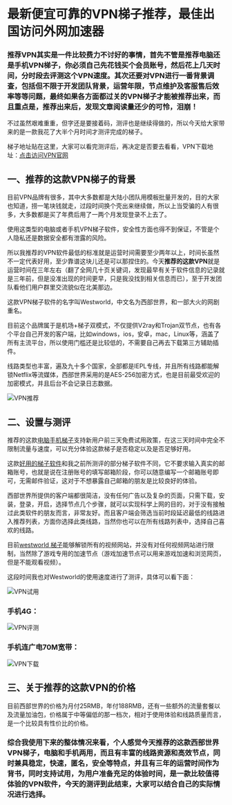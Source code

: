 # 最新便宜可靠的VPN梯子推荐，最佳出国访问外网加速器

### 推荐VPN其实是一件比较费力不讨好的事情，首先不管是推荐电脑还是手机VPN梯子，你必须自己先花钱买个会员账号，然后花上几天时间，分时段去评测这个VPN速度。其次还要对VPN进行一番背景调查，包括但不限于开发团队背景，运营年限，节点维护及客服售后效率等等问题，最终如果各方面都过关的VPN梯子才能被推荐出来，而且重点是，推荐出来后，发现文章阅读量还少的可怜，泪崩！

不过虽然艰难重重，但字还是要接着码，测评也是继续得做的，所以今天给大家带来的是一款我花了大半个月时间才测评完成的梯子。

梯子地址贴在这里，大家可以看完测评后，再决定是否要去看看，VPN下载地址：[点击访问VPN官网](https://xbsj3462.fun/i/xy050)

## 一、推荐的这款VPN梯子的背景

目前VPN品牌有很多，其中大多数都是大陆小团队用模板批量开发的，目的大家也知道，捞一笔块钱就走，过段时间换个壳出来继续做，所以上当受骗的人有很多，大多数都是买了年费后用了一两个月发现登录不上去了。

使用这类型的电脑或者手机VPN梯子软件，安全性方面也得不到保证，不管是个人隐私还是数据安全都有泄露的风险。

所以我推荐的VPN软件最低的标准就是运营时间需要至少两年以上，时间长虽然不一定代表好用，至少靠谱这块儿还是可以那捏住的。今天**推荐的这款VPN**就是运营时间在三年左右（翻了全网几十页关键词，发现最早有关于软件信息的记录就是三年前，但是没准出现的时间更早，只是我没找到相关信息而已），至于开发团队看他们用户群里交流貌似在北美那边。

这款VPN梯子软件的名字叫Westworld，中文名为西部世界，和一部大火的网剧重名。

目前这个品牌属于是机场+梯子双模式，不仅提供V2ray和Trojan双节点，也有各个平台自己开发的客户端，比如windows，ios，安卓，mac，Linux等，涵盖了所有主流平台，所以使用门槛还是比较低的，不需要自己再去下载第三方辅助插件。

线路类型也丰富，遍及九十多个国家，全部都是IEPL专线，并且所有线路都能解锁Netflix等流媒体，西部世界采用的是AES-256加密方式，也是目前最受欢迎的加密模式，并且后台不会记录日志数据。

![VPN推荐](https://i.loli.net/2021/05/01/oKvTb7IX3kUGxZf.jpg)

## 二、设置与测评

推荐的这款[电脑手机梯子](https://www.textarea.com/mike/yige-diannao-pc-shangneng-yong-de-wending-tizi-zhi-xu-ji-buzhou-jiao-ni-kexue-shangwang-paqiang-zhichi-v2ray-trojan-1566/)支持新用户前三天免费试用政策，在这三天时间中完全不限制流量与速度，可以充分体验这款梯子是否稳定以及是否足够好用。

这款[好用的梯子软件](https://www.textarea.com/mike/haoyong-wending-de-pc-tizi-ceping-tuijian-ios-anzhuo-mac-kexue-shangwang-yizhan-gaoding-1466/)和我之前所测评的部分梯子软件不同，它不要求输入真实的邮箱账号，也就是说在注册账号的填写邮箱阶段，你可以随意编写一个邮箱账号即可，无需邮件验证，这对于不想暴露自己邮箱的朋友是比较良好的体验。

西部世界所提供的客户端都很简洁，没有任何广告以及复杂的页面，只需下载，安装，登录，开启，选择节点几个步骤，就可以实现科学上网的目的，对于没有接触过此类软件的朋友而言，非常友好。而且客户端会筛选当前时段延迟最低的线路进入推荐列表，方面你选择此类线路，当然你也可以在所有线路列表中，选择自己喜欢的线路。

目前[westworld 梯子](https://www.textarea.com/windy/westworld-xibu-shijie-tizi-ceping-baogao-2020-nian-wending-haoyong-kao-pu-de-v2ray-trojan-tizi-tuijian-1691/)能够解锁所有的视频网站，并没有对任何视频网站进行限制，当然除了游戏专用的加速节点（游戏加速节点可以用来游戏加速和浏览网页，但是不能观看视频）。

这段时间我也对Westworld的使用速度进行了测评，具体可以看下面：

![VPN试用](https://i.loli.net/2021/05/01/HzE5uOjKktemqcT.png)

### 手机4G：
![VPN评测](https://i.loli.net/2021/05/01/tj78cxAPg2MOwNs.png)

### 手机连广电70M宽带：
![VPN下载](https://i.loli.net/2021/05/01/QibA8pVwEKoLxM7.png)

## 三、关于推荐的这款VPN的价格

目前西部世界的价格为月付25RMB，年付188RMB，还有一些额外的流量套餐以及流量加油包，价格属于中等偏低的那一档次，相对于使用体验和线路质量而言，是一个比较具有性价比的价格。

### 综合我使用下来的整体情况来看，个人感觉今天推荐的这款西部世界VPN梯子，电脑和手机两用，而且有丰富的线路资源和高效节点，同时兼具稳定，快速，匿名，安全等特点，并且有三年的运营时间作为背书，同时支持试用，为用户准备充足的体验时间，是一款比较值得体验的VPN软件，今天的测评到此结束，大家可以结合自己的实际情况进行选择。
